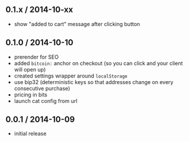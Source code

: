 0.1.x / 2014-10-xx
------------------
- show "added to cart" message after clicking button

0.1.0 / 2014-10-10
------------------
- prerender for SEO
- added `bitcoin:` anchor on checkout (so you can click and your client will open up)
- created settings wrapper around `localStorage`
- use bip32 (deterministic keys so that addresses change on every consecutive purchase)
- pricing in bits
- launch cat config from url

0.0.1 / 2014-10-09
------------------
- initial release